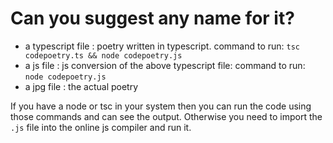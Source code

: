 # Can you suggest any name for it?

- a typescript file : poetry written in typescript. command to run: `tsc codepoetry.ts && node codepoetry.js`
- a js file : js conversion of the above typescript file: command to run: `node codepoetry.js`
- a jpg file : the actual poetry

If you have a node or tsc in your system then you can run the code using those commands and can see the output. Otherwise you need to import the `.js` file into the online js compiler and run it. 

